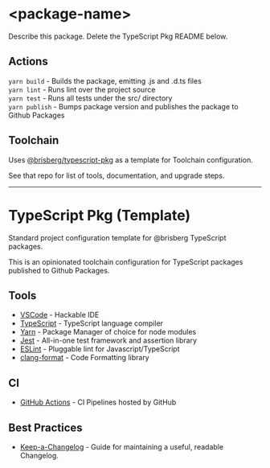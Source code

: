 # \<package-name>

Describe this package. Delete the TypeScript Pkg README below.

## Actions


`yarn build` - Builds the package, emitting .js and .d.ts files\
`yarn lint` - Runs lint over the project source\
`yarn test` - Runs all tests under the src/ directory\
`yarn publish` - Bumps package version and publishes the package to Github Packages

## Toolchain

Uses [@brisberg/typescript-pkg](https://github.com/brisberg/typescript-pkg) as a template for Toolchain configuration.

See that repo for list of tools, documentation, and upgrade steps.

---
<!-- typescript-pkg specific README below -->

# TypeScript Pkg (Template)

Standard project configuration template for @brisberg TypeScript packages.

This is an opinionated toolchain configuration for TypeScript packages published to Github Packages.

## Tools

- [VSCode](https://code.visualstudio.com/) - Hackable IDE
- [TypeScript](https://www.typescriptlang.org/) - TypeScript language compiler
- [Yarn](https://yarnpkg.com/) - Package Manager of choice for node modules
- [Jest](https://jestjs.io/en/) - All-in-one test framework and assertion library
- [ESLint](https://eslint.org/) - Pluggable lint for Javascript/TypeScript
- [clang-format](https://clang.llvm.org/) - Code Formatting library

## CI

- [GitHub Actions](https://github.com/features/actions) - CI Pipelines hosted by GitHub

## Best Practices

- [Keep-a-Changelog](https://keepachangelog.com/en/1.0.0/) - Guide for maintaining a useful, readable Changelog.
